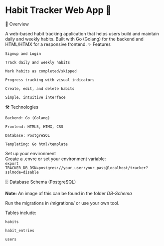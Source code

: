# Habit Tracker Web App 🌱  
📝 Overview

A web-based habit tracking application that helps users build and maintain daily and weekly habits. Built with Go (Golang) for the backend and HTML/HTMX for a responsive frontend.
✨ Features

    Signup and Login

    Track daily and weekly habits

    Mark habits as completed/skipped

    Progress tracking with visual indicators 

    Create, edit, and delete habits

    Simple, intuitive interface 

🛠️ Technologies

    Backend: Go (Golang)

    Frontend: HTML5, HTMX, CSS

    Database: PostgreSQL

    Templating: Go html/template  

Set up your environment  
Create a .envrc or set your environment variable:  
```export TRACKER_DB_DSN=postgres://your_user:your_pass@localhost/tracker?sslmode=disable  ```

🗄️ Database Schema (PostgreSQL)

**Note:** An image of this can be found in the folder _DB-Schema_

Run the migrations in /migrations/ or use your own tool.

Tables include:

    habits

    habit_entries

    users